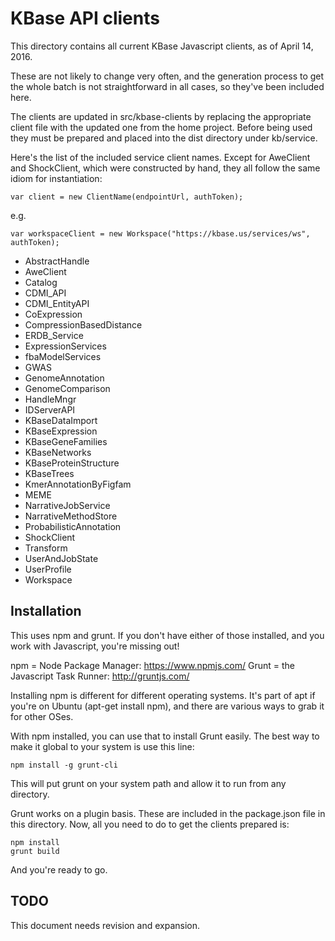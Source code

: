 # KBase API clients

This directory contains all current KBase Javascript clients, as of 
April 14, 2016.

These are not likely to change very often, and the generation process to get 
the whole batch is not straightforward in all cases, so they've been included 
here.

The clients are updated in src/kbase-clients by replacing the appropriate client file with the updated one from the home project. Before being used they must be prepared and placed into the dist directory under kb/service. 


Here's the list of the included service client names. Except for AweClient and 
ShockClient, which were constructed by hand, they all follow the same idiom for 
instantiation:

`var client = new ClientName(endpointUrl, authToken);`


e.g.

`var workspaceClient = new Workspace("https://kbase.us/services/ws", authToken);`

- AbstractHandle
- AweClient
- Catalog
- CDMI_API
- CDMI_EntityAPI
- CoExpression
- CompressionBasedDistance
- ERDB_Service
- ExpressionServices
- fbaModelServices
- GWAS
- GenomeAnnotation
- GenomeComparison
- HandleMngr
- IDServerAPI
- KBaseDataImport
- KBaseExpression
- KBaseGeneFamilies
- KBaseNetworks
- KBaseProteinStructure
- KBaseTrees
- KmerAnnotationByFigfam
- MEME
- NarrativeJobService
- NarrativeMethodStore
- ProbabilisticAnnotation
- ShockClient
- Transform
- UserAndJobState
- UserProfile
- Workspace

## Installation

This uses npm and grunt. If you don't have either of those installed, and you
work with Javascript, you're missing out!

npm = Node Package Manager: https://www.npmjs.com/
Grunt = the Javascript Task Runner: http://gruntjs.com/

Installing npm is different for different operating systems. It's part of apt
if you're on Ubuntu (apt-get install npm), and there are various ways to grab
it for other OSes.

With npm installed, you can use that to install Grunt easily. The best way to
make it global to your system is use this line:

`npm install -g grunt-cli`

This will put grunt on your system path and allow it to run from any directory.

Grunt works on a plugin basis. These are included in the package.json file in
this directory. Now, all you need to do to get the clients prepared is:

    npm install
    grunt build

And you're ready to go.

## TODO

This document needs revision and expansion.